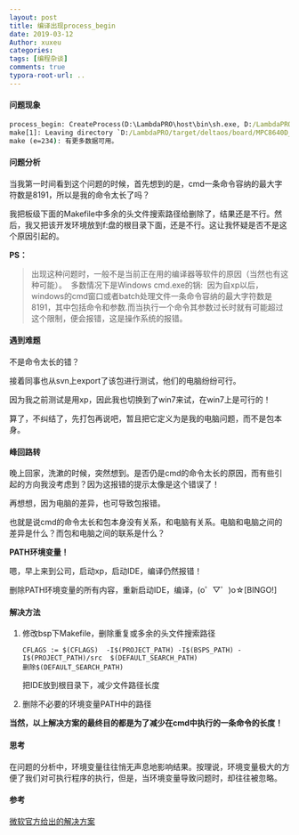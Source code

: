 ```yaml
---
layout: post
title: 编译出现process_begin
date: 2019-03-12
Author: xuxeu
categories: 
tags: [编程杂谈]
comments: true
typora-root-url: ..
---
```


#### 问题现象

```cmd
process_begin: CreateProcess(D:\LambdaPRO\host\bin\sh.exe, D:/LambdaPRO/host/bin/sh.exe C:\DOCUME~1\KY\LOCALS~1\Temp\make47562.sh, ...) failed.
make[1]: Leaving directory `D:/LambdaPRO/target/deltaos/board/MPC8640D_CPPCAB_0C1'
make (e=234): 有更多数据可用。
```

#### 问题分析

当我第一时间看到这个问题的时候，首先想到的是，cmd一条命令容纳的最大字符数是8191，所以是我的命令太长了吗？

我把板级下面的Makefile中多余的头文件搜索路径给删除了，结果还是不行。然后，我又把该开发环境放到f:盘的根目录下面，还是不行。这让我怀疑是否不是这个原因引起的。

**PS：**

> 出现这种问题时，一般不是当前正在用的编译器等软件的原因（当然也有这种可能）。 
> 多数情况下是Windows cmd.exe的锅: 
> 因为自xp以后，windows的cmd窗口或者batch处理文件一条命令容纳的最大字符数是8191，其中包括命令和参数.而当执行一个命令其参数过长时就有可能超过这个限制，便会报错，这是操作系统的报错。

#### 遇到难题

不是命令太长的错？

接着同事也从svn上export了该包进行测试，他们的电脑纷纷可行。

因为我之前测试是用xp，因此我也切换到了win7来试，在win7上是可行的！

算了，不纠结了，先打包再说吧，暂且把它定义为是我的电脑问题，而不是包本身。

#### 峰回路转

晚上回家，洗漱的时候，突然想到。是否仍是cmd的命令太长的原因，而有些引起的方向我没考虑到？因为这报错的提示太像是这个错误了！

再想想，因为电脑的差异，也可导致包报错。

也就是说cmd的命令太长和包本身没有关系，和电脑有关系。电脑和电脑之间的差异是什么？而包和电脑之间的联系是什么？

**PATH环境变量！**

嗯，早上来到公司，启动xp，启动IDE，编译仍然报错！

删除PATH环境变量的所有内容，重新启动IDE，编译，(o゜▽゜)o☆[BINGO!]

#### 解决方法

1. 修改bsp下Makefile，删除重复或多余的头文件搜索路径

   ```
   CFLAGS := $(CFLAGS)  -I$(PROJECT_PATH) -I$(BSPS_PATH) -I$(PROJECT_PATH)/src  $(DEFAULT_SEARCH_PATH)
   删除$(DEFAULT_SEARCH_PATH)
   ```

   把IDE放到根目录下，减少文件路径长度

2. 删除不必要的环境变量PATH中的路径

**当然，以上解决方案的最终目的都是为了减少在cmd中执行的一条命令的长度！**

#### 思考

在问题的分析中，环境变量往往悄无声息地影响结果。按理说，环境变量极大的方便了我们对可执行程序的执行，但是，当环境变量导致问题时，却往往被忽略。

#### 参考

[微软官方给出的解决方案](https://support.microsoft.com/en-us/kb/830473)
